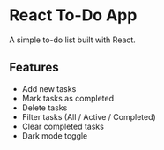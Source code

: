 # React To-Do App

A simple to-do list built with React.  

## Features
- Add new tasks
- Mark tasks as completed
- Delete tasks
- Filter tasks (All / Active / Completed)
- Clear completed tasks
- Dark mode toggle

